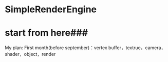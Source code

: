 # SimpleRenderEngine
# start from here###
My plan:
First month(before september)：vertex buffer，textrue，camera，shader，object，render
